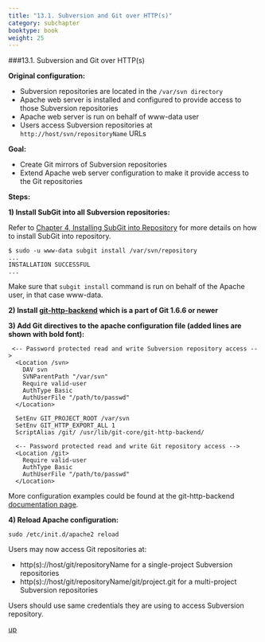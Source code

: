 ```yaml
---
title: "13.1. Subversion and Git over HTTP(s)"
category: subchapter
booktype: book
weight: 25
---
```

###13.1. Subversion and Git over HTTP(s)

**Original configuration:**

+ Subversion repositories are located in the `/var/svn directory`
+ Apache web server is installed and configured to provide access to those Subversion repositories
+ Apache web server is run on behalf of www-data user
+ Users access Subversion repositories at `http://host/svn/repositoryName` URLs

**Goal:**

+ Create Git mirrors of Subversion repositories
+ Extend Apache web server configuration to make it provide access to the Git repositories

**Steps:**

**1) Install SubGit into all Subversion repositories:**

Refer to [Chapter 4, Installing SubGit into Repository](#7) for more details on how to install SubGit into repository.

    $ sudo -u www-data subgit install /var/svn/repository
    ...
    INSTALLATION SUCCESSFUL
    ...

Make sure that `subgit install` command is run on behalf of the Apache user, in that case www-data.

**2) Install [git-http-backend](http://schacon.github.com/git/git-http-backend.html) which is a part of Git 1.6.6 or newer**

**3) Add Git directives to the apache configuration file (added lines are shown with bold font):**

     <-- Password protected read and write Subversion repository access -->
      <Location /svn>
        DAV svn
        SVNParentPath "/var/svn"
        Require valid-user
        AuthType Basic
        AuthUserFile "/path/to/passwd"
      </Location>

      SetEnv GIT_PROJECT_ROOT /var/svn
      SetEnv GIT_HTTP_EXPORT_ALL 1
      ScriptAlias /git/ /usr/lib/git-core/git-http-backend/

      <-- Password protected read and write Git repository access -->
      <Location /git>
        Require valid-user
        AuthType Basic
        AuthUserFile "/path/to/passwd"
      </Location>

More configuration examples could be found at the git-http-backend [documentation page](http://schacon.github.com/git/git-http-backend.html).

**4) Reload Apache configuration:**

    sudo /etc/init.d/apache2 reload

Users may now access Git repositories at:

+ http(s)://host/git/repositoryName for a single-project Subversion repositories
+ http(s)://host/git/repositoryName/git/project.git for a multi-project Subversion repositories

Users should use same credentials they are using to access Subversion repository.

[up](#up)